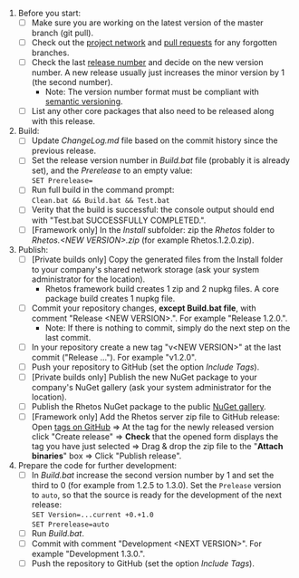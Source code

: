 1. Before you start:
    * [ ] Make sure you are working on the latest version of the master branch (git pull).
    * [ ] Check out the [project network](https://github.com/Rhetos/Rhetos/network)
       and [pull requests](https://github.com/Rhetos/Rhetos/pulls) for any forgotten branches.
    * [ ] Check the last [release number](https://github.com/Rhetos/Rhetos/releases) and decide on the new version number.
        A new release usually just increases the minor version by 1 (the second number).
      * Note: The version number format must be compliant with [semantic versioning](https://semver.org/).
    * [ ] List any other core packages that also need to be released along with this release.
2. Build:
    * [ ] Update *ChangeLog.md* file based on the commit history since the previous release.
    * [ ] Set the release version number in *Build.bat* file (probably it is already set), and the *Prerelease* to an empty value:<br/>
        `SET Prerelease=`
    * [ ] Run full build in the command prompt:<br/>
        `Clean.bat && Build.bat && Test.bat`
    * [ ] Verity that the build is successful: the console output should end with "Test.bat SUCCESSFULLY COMPLETED.".
    * [ ] [Framework only] In the *Install* subfolder: zip the *Rhetos* folder to *Rhetos.&lt;NEW VERSION&gt;.zip* (for example Rhetos.1.2.0.zip).
3. Publish:
    * [ ] [Private builds only] Copy the generated files from the Install folder to your company's shared network storage (ask your system administrator for the location).
      * Rhetos framework build creates 1 zip and 2 nupkg files. A core package build creates 1 nupkg file.
    * [ ] Commit your repository changes, **except Build.bat file**, with comment "Release &lt;NEW VERSION&gt;.".
        For example "Release 1.2.0.".
      * Note: If there is nothing to commit, simply do the next step on the last commit.
    * [ ] In your repository create a new tag "v&lt;NEW VERSION&gt;" at the last commit ("Release ...").
        For example "v1.2.0".
    * [ ] Push your repository to GitHub (set the option *Include Tags*).
    * [ ] [Private builds only] Publish the new NuGet package to your company's NuGet gallery (ask your system administrator for the location).
    * [ ] Publish the Rhetos NuGet package to the public [NuGet gallery](https://www.nuget.org/packages/manage/upload).
    * [ ] [Framework only] Add the Rhetos server zip file to GitHub release: Open [tags on GitHub](https://github.com/Rhetos/Rhetos/tags)
        => At the tag for the newly released version click "Create release"
        => **Check** that the opened form displays the tag you have just selected
        => Drag & drop the zip file to the "**Attach binaries**" box
        => Click "Publish release".
4. Prepare the code for further development:
    * [ ] In *Build.bat* increase the second version number by 1 and set the third to 0 (for example from 1.2.5 to 1.3.0). Set the `Prelease` version to `auto`, so that the source is ready for the development of the next release:<br/>
          `SET Version=...current +0.+1.0`<br/>
          `SET Prerelease=auto`
    * [ ] Run *Build.bat*.
    * [ ] Commit with comment "Development &lt;NEXT VERSION&gt;". For example "Development 1.3.0.".
    * [ ] Push the repository to GitHub (set the option *Include Tags*).
